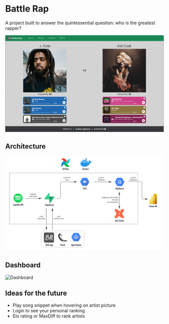 # Battle Rap

A project built to answer the quintessential question: who is the greatest rapper?

![Demo](https://github.com/fuwilliam/battle-rap/blob/main/images/demo.png)

## Architecture

![Architecture](https://github.com/fuwilliam/battle-rap/blob/main/images/architecture.png)

## Dashboard

![Dashboard]()

## Ideas for the future

- Play song snippet when hovering on artist picture
- Login to see your personal ranking
- Elo rating or MaxDiff to rank artists
